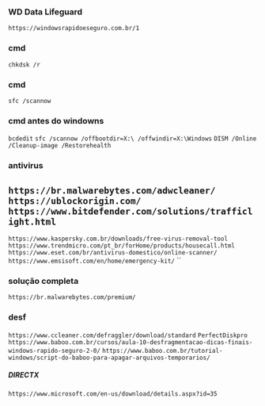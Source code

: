 ### WD Data Lifeguard
``
https://windowsrapidoeseguro.com.br/1
``
### cmd
``
chkdsk /r
``
### cmd
``
sfc /scannow
``
### cmd antes do windowns
``
bcdedit
``
``
sfc /scannow /offbootdir=X:\ /offwindir=X:\Windows
``
``
DISM /Online /Cleanup-image /Restorehealth
``

### antivirus
``
https://br.malwarebytes.com/adwcleaner/
``
``
https://ublockorigin.com/
``
``
https://www.bitdefender.com/solutions/trafficlight.html
``
----------------------------------
``
https://www.kaspersky.com.br/downloads/free-virus-removal-tool
``
``
https://www.trendmicro.com/pt_br/forHome/products/housecall.html
``
``
https://www.eset.com/br/antivirus-domestico/online-scanner/
``
``
https://www.emsisoft.com/en/home/emergency-kit/
``
``

### solução completa
``
https://br.malwarebytes.com/premium/
``
### desf
``
https://www.ccleaner.com/defraggler/download/standard
``
``
PerfectDiskpro
``
``
https://www.baboo.com.br/cursos/aula-10-desfragmentacao-dicas-finais-windows-rapido-seguro-2-0/
``
``
https://www.baboo.com.br/tutorial-windows/script-do-baboo-para-apagar-arquivos-temporarios/
``
##### DIRECTX
``
https://www.microsoft.com/en-us/download/details.aspx?id=35
``
